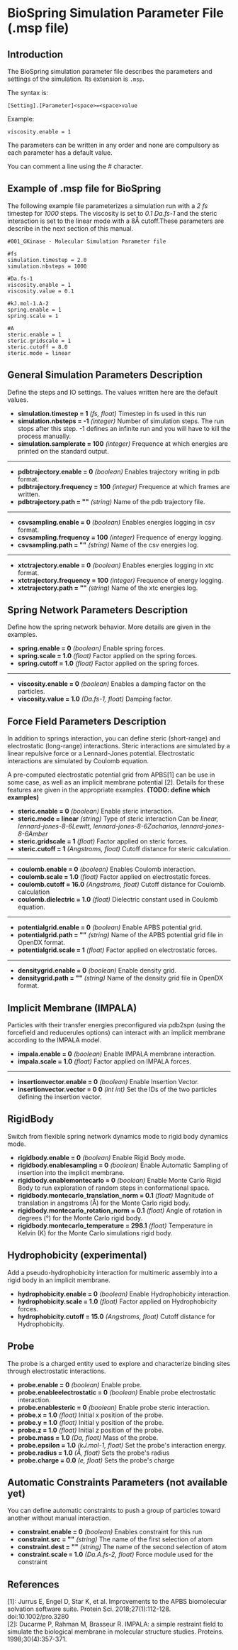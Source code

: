 BioSpring Simulation Parameter File (.msp file)
===============================================

Introduction
------------

The BioSpring simulation parameter file describes the parameters and settings of
the simulation. Its extension is `.msp`.

The syntax is:

    [Setting].[Parameter]<space>=<space>value

Example:

	viscosity.enable = 1
    
The parameters can be written in any order and none are compulsory as each
parameter has a default value.

You can comment a line using the # character.

Example of .msp file for BioSpring
----------------------------------

The following example file parameterizes a simulation run with a *2 fs* timestep
for *1000* steps. The viscosity is set to *0.1 Da.fs-1* and the steric 
interaction is set to the linear mode with a 8Å cutoff.These parameters are 
describe in the next section of this manual.

    #001_GKinase - Molecular Simulation Parameter file

   	#fs
   	simulation.timestep = 2.0
   	simulation.nbsteps = 1000
   	
   	#Da.fs-1
	viscosity.enable = 1
	viscosity.value = 0.1

   	#kJ.mol-1.A-2
	spring.enable = 1
	spring.scale = 1

	#A
	steric.enable = 1
	steric.gridscale = 1
	steric.cutoff = 8.0
	steric.mode = linear

General Simulation Parameters Description
-----------------------------------------

Define the steps and IO settings. The values written here are the default values.

* **simulation.timestep = 1** *(fs, float)* Timestep in fs used in this run
* **simulation.nbsteps = -1** *(integer)* Number of simulation steps. The run stops after this step.
-1 defines an infinite run and you will have to kill the process manually. 
* **simulation.samplerate = 100** *(integer)* Frequence at which energies are printed on the standard
output.
---
* **pdbtrajectory.enable = 0** *(boolean)* Enables trajectory writing in pdb format.
* **pdbtrajectory.frequency = 100** *(integer)* Frequence at which frames are written.
* **pdbtrajectory.path = ""** *(string)* Name of the pdb trajectory file.
---
* **csvsampling.enable = 0** *(boolean)* Enables energies logging in csv format.
* **csvsampling.frequency = 100** *(integer)* Frequence of energy logging.
* **csvsampling.path = ""** *(string)* Name of the csv energies log.
---
* **xtctrajectory.enable = 0** *(boolean)* Enables energies logging in xtc format.
* **xtctrajectory.frequency = 100** *(integer)* Frequence of energy logging.
* **xtctrajectory.path = ""** *(string)* Name of the xtc energies log.

Spring Network Parameters Description
-------------------------------------

Define how the spring network behavior. More details are given in the examples.

* **spring.enable = 0** *(boolean)* Enable spring forces.
* **spring.scale = 1.0** *(float)* Factor applied on the spring forces.
* **spring.cutoff = 1.0** *(float)* Factor applied on the spring forces.
---
* **viscosity.enable = 0** *(boolean)* Enables a damping factor on the particles.
* **viscosity.value = 1.0** *(Da.fs-1, float)* Damping factor.

Force Field Parameters Description
----------------------------------

In addition to springs interaction, you can define steric (short-range)
and electrostatic (long-range) interactions. Steric interactions are simulated
by a linear repulsive force or a Lennard-Jones potential. Electrostatic interactions
are simulated by Coulomb equation.

A pre-computed electrostatic potential grid from APBS[1] can be use 
in some case, as well as an implicit membrane potential [2]. Details 
for these features are given in the appropriate examples. **(TODO: define 
which examples)**

* **steric.enable = 0** *(boolean)* Enable steric interaction.
* **steric.mode = linear** *(string)* Type of steric interaction Can be *linear, lennard-jones-8-6Lewitt, lennard-jones-8-6Zacharias, lennard-jones-8-6Amber*
* **steric.gridscale = 1** *(float)* Factor applied on steric forces.
* **steric.cutoff = 1** *(Angstroms, float)* Cutoff distance for steric calculation.
---
* **coulomb.enable = 0** *(boolean)* Enables Coulomb interaction.
* **coulomb.scale = 1.0** *(float)* Factor applied on electrostatic forces.
* **coulomb.cutoff = 16.0** *(Angstroms, float)* Cutoff distance for Coulomb.
calculation
* **coulomb.dielectric = 1.0** *(float)* Dielectric constant used in Coulomb equation.
---
* **potentialgrid.enable = 0** *(boolean)* Enable APBS potential grid.
* **potentialgrid.path = ""** *(string)* Name of the APBS potential grid file in OpenDX format.
* **potentialgrid.scale = 1** *(float)* Factor applied on electrostatic forces.
---
* **densitygrid.enable = 0** *(boolean)* Enable density grid.
* **densitygrid.path = ""** *(string)* Name of the density grid file in OpenDX format.

Implicit Membrane (IMPALA)
-----------------

Particles with their transfer energies preconfigured via pdb2spn (using the forcefield and reducerules options) can interact with an implicit membrane according to the IMPALA model.

* **impala.enable = 0** *(boolean)* Enable IMPALA membrane interaction.
* **impala.scale = 1.0** *(float)* Factor applied on IMPALA forces.
---
* **insertionvector.enable = 0** *(boolean)* Enable Insertion Vector.
* **insertionvector.vector = 0 0** *(int int)* Set the IDs of the two particles defining the insertion vector.

RigidBody
---------

Switch from flexible spring network dynamics mode to rigid body dynamics mode.

* **rigidbody.enable = 0** *(boolean)* Enable Rigid Body mode.
* **rigidbody.enablesampling = 0** *(boolean)* Enable Automatic Sampling of insertion into the implicit membrane.
* **rigidbody.enablemontecarlo = 0** *(boolean)* Enable Monte Carlo Rigid Body to run exploration of random steps in conformational space.
* **rigidbody.montecarlo_translation_norm = 0.1** *(float)* Magnitude of translation in angstroms (Å) for the Monte Carlo rigid body.
* **rigidbody.montecarlo_rotation_norm = 0.1** *(float)* Angle of rotation in degrees (°) for the Monte Carlo rigid body.
* **rigidbody.montecarlo_temperature = 298.1** *(float)* Temperature in Kelvin (K) for the Monte Carlo simulations rigid body.

Hydrophobicity (experimental)
--------------

Add a pseudo-hydrophobicity interaction for multimeric assembly into a rigid body in an implicit membrane.

* **hydrophobicity.enable = 0** *(boolean)* Enable Hydrophobicity interaction.
* **hydrophobicity.scale = 1.0** *(float)* Factor applied on Hydrophobicity forces.
* **hydrophobicity.cutoff = 15.0** *(Angstroms, float)* Cutoff distance for Hydrophobicity.


Probe
-----

The probe is a charged entity used to explore and characterize binding sites through electrostatic interactions.

* **probe.enable = 0** *(boolean)* Enable probe.
* **probe.enableelectrostatic = 0** *(boolean)* Enable probe electrostatic interaction.
* **probe.enablesteric = 0** *(boolean)* Enable probe steric interaction.
* **probe.x = 1.0** *(float)* Initial x position of the probe.
* **probe.y = 1.0** *(float)* Initial y position of the probe.
* **probe.z = 1.0** *(float)* Initial z position of the probe.
* **probe.mass = 1.0** *(Da, float)* Mass of the probe.
* **probe.epsilon = 1.0** *(kJ.mol-1, float)* Set the probe's interaction energy.
* **probe.radius = 1.0** *(Å, float)* Sets the probe's radius
* **probe.charge = 0.0** *(e, float)* Sets the probe's charge


Automatic Constraints Parameters (not available yet)
--------------------------------

You can define automatic constraints to push a group of particles toward another
without manual interaction.

* **constraint.enable = 0** *(boolean)* Enables constraint for this run
* **constraint.src = ""** *(string)* The name of the first selection of atom
* **constraint.dest = ""** *(string)* The name of the second selection of atom
* **constraint.scale = 1.0** *(Da.A.fs-2, float)* Force module used for the constraint


    
## References
[1]: Jurrus E, Engel D, Star K, et al. Improvements to the APBS biomolecular solvation software suite. Protein Sci. 2018;27(1):112-128. doi:10.1002/pro.3280  
[2]: Ducarme P, Rahman M, Brasseur R. IMPALA: a simple restraint field to simulate the biological membrane in molecular structure studies. Proteins. 1998;30(4):357-371. 